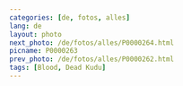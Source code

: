 ```yaml
---
categories: [de, fotos, alles]
lang: de
layout: photo
next_photo: /de/fotos/alles/P0000264.html
picname: P0000263
prev_photo: /de/fotos/alles/P0000262.html
tags: [Blood, Dead Kudu]
---
```

